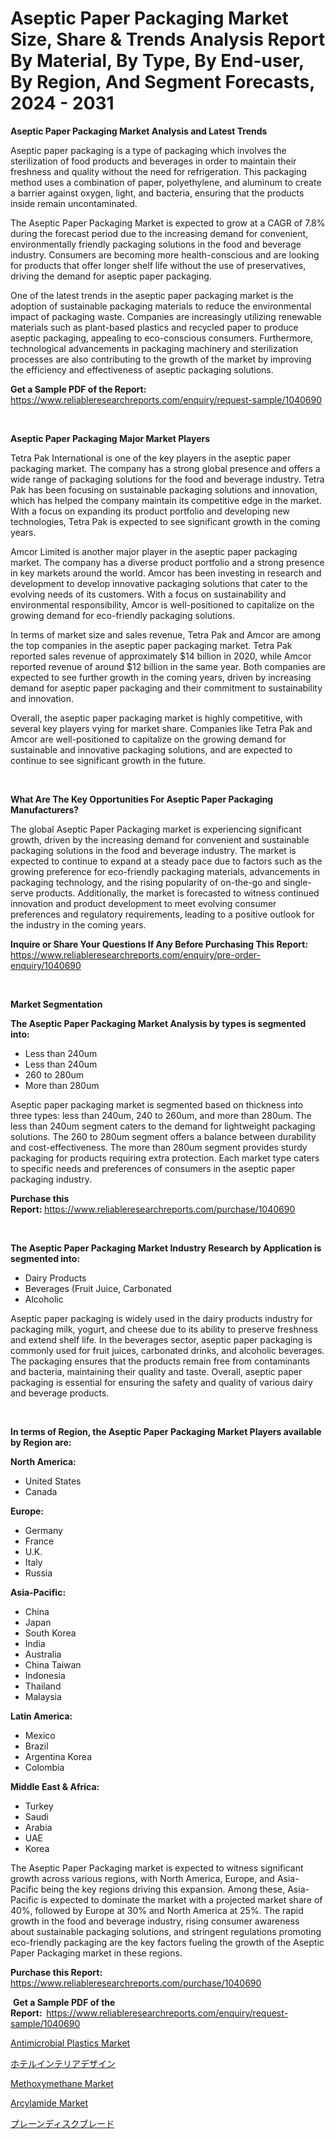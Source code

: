 <p><h1>Aseptic Paper Packaging Market Size, Share & Trends Analysis Report By Material, By Type, By End-user, By Region, And Segment Forecasts, 2024 - 2031</h1></p><p><strong>Aseptic Paper Packaging Market Analysis and Latest Trends</strong></p>
<p><p>Aseptic paper packaging is a type of packaging which involves the sterilization of food products and beverages in order to maintain their freshness and quality without the need for refrigeration. This packaging method uses a combination of paper, polyethylene, and aluminum to create a barrier against oxygen, light, and bacteria, ensuring that the products inside remain uncontaminated.</p><p>The Aseptic Paper Packaging Market is expected to grow at a CAGR of 7.8% during the forecast period due to the increasing demand for convenient, environmentally friendly packaging solutions in the food and beverage industry. Consumers are becoming more health-conscious and are looking for products that offer longer shelf life without the use of preservatives, driving the demand for aseptic paper packaging.</p><p>One of the latest trends in the aseptic paper packaging market is the adoption of sustainable packaging materials to reduce the environmental impact of packaging waste. Companies are increasingly utilizing renewable materials such as plant-based plastics and recycled paper to produce aseptic packaging, appealing to eco-conscious consumers. Furthermore, technological advancements in packaging machinery and sterilization processes are also contributing to the growth of the market by improving the efficiency and effectiveness of aseptic packaging solutions.</p></p>
<p><strong>Get a Sample PDF of the Report:&nbsp;</strong> <a href="https://www.reliableresearchreports.com/enquiry/request-sample/1040690">https://www.reliableresearchreports.com/enquiry/request-sample/1040690</a></p>
<p>&nbsp;</p>
<p><strong>Aseptic Paper Packaging Major Market Players</strong></p>
<p><p>Tetra Pak International is one of the key players in the aseptic paper packaging market. The company has a strong global presence and offers a wide range of packaging solutions for the food and beverage industry. Tetra Pak has been focusing on sustainable packaging solutions and innovation, which has helped the company maintain its competitive edge in the market. With a focus on expanding its product portfolio and developing new technologies, Tetra Pak is expected to see significant growth in the coming years.</p><p>Amcor Limited is another major player in the aseptic paper packaging market. The company has a diverse product portfolio and a strong presence in key markets around the world. Amcor has been investing in research and development to develop innovative packaging solutions that cater to the evolving needs of its customers. With a focus on sustainability and environmental responsibility, Amcor is well-positioned to capitalize on the growing demand for eco-friendly packaging solutions.</p><p>In terms of market size and sales revenue, Tetra Pak and Amcor are among the top companies in the aseptic paper packaging market. Tetra Pak reported sales revenue of approximately $14 billion in 2020, while Amcor reported revenue of around $12 billion in the same year. Both companies are expected to see further growth in the coming years, driven by increasing demand for aseptic paper packaging and their commitment to sustainability and innovation.</p><p>Overall, the aseptic paper packaging market is highly competitive, with several key players vying for market share. Companies like Tetra Pak and Amcor are well-positioned to capitalize on the growing demand for sustainable and innovative packaging solutions, and are expected to continue to see significant growth in the future.</p></p>
<p>&nbsp;</p>
<p><strong>What Are The Key Opportunities For Aseptic Paper Packaging Manufacturers?</strong></p>
<p><p>The global Aseptic Paper Packaging market is experiencing significant growth, driven by the increasing demand for convenient and sustainable packaging solutions in the food and beverage industry. The market is expected to continue to expand at a steady pace due to factors such as the growing preference for eco-friendly packaging materials, advancements in packaging technology, and the rising popularity of on-the-go and single-serve products. Additionally, the market is forecasted to witness continued innovation and product development to meet evolving consumer preferences and regulatory requirements, leading to a positive outlook for the industry in the coming years.</p></p>
<p><strong>Inquire or Share Your Questions If Any Before Purchasing This Report:</strong> <a href="https://www.reliableresearchreports.com/enquiry/pre-order-enquiry/1040690">https://www.reliableresearchreports.com/enquiry/pre-order-enquiry/1040690</a></p>
<p>&nbsp;</p>
<p><strong>Market Segmentation</strong></p>
<p><strong>The Aseptic Paper Packaging Market Analysis by types is segmented into:</strong></p>
<p><ul><li>Less than 240um</li><li>Less than 240um</li><li>260 to 280um</li><li>More than 280um</li></ul></p>
<p><p>Aseptic paper packaging market is segmented based on thickness into three types: less than 240um, 240 to 260um, and more than 280um. The less than 240um segment caters to the demand for lightweight packaging solutions. The 260 to 280um segment offers a balance between durability and cost-effectiveness. The more than 280um segment provides sturdy packaging for products requiring extra protection. Each market type caters to specific needs and preferences of consumers in the aseptic paper packaging industry.</p></p>
<p><strong>Purchase this Report:&nbsp;</strong><a href="https://www.reliableresearchreports.com/purchase/1040690">https://www.reliableresearchreports.com/purchase/1040690</a></p>
<p>&nbsp;</p>
<p><strong>The Aseptic Paper Packaging Market Industry Research by Application is segmented into:</strong></p>
<p><ul><li>Dairy Products</li><li>Beverages (Fruit Juice, Carbonated</li><li>Alcoholic</li></ul></p>
<p><p>Aseptic paper packaging is widely used in the dairy products industry for packaging milk, yogurt, and cheese due to its ability to preserve freshness and extend shelf life. In the beverages sector, aseptic paper packaging is commonly used for fruit juices, carbonated drinks, and alcoholic beverages. The packaging ensures that the products remain free from contaminants and bacteria, maintaining their quality and taste. Overall, aseptic paper packaging is essential for ensuring the safety and quality of various dairy and beverage products.</p></p>
<p>&nbsp;</p>
<p><strong>In terms of Region, the Aseptic Paper Packaging Market Players available by Region are:</strong></p>
<p>
    <p> <strong> North America: </strong>
        <ul>
            <li>United States</li>
            <li>Canada</li>
        </ul>
        </p> 
    <p> <strong> Europe: </strong>
        <ul>
            <li>Germany</li>
            <li>France</li>
            <li>U.K.</li>
            <li>Italy</li>
            <li>Russia</li>
        </ul>
        </p> 
    <p> <strong> Asia-Pacific: </strong>
        <ul>
            <li>China</li>
            <li>Japan</li>
            <li>South Korea</li>
            <li>India</li>
            <li>Australia</li>
            <li>China Taiwan</li>
            <li>Indonesia</li>
            <li>Thailand</li>
            <li>Malaysia</li>
        </ul>
        </p> 
    <p> <strong> Latin America: </strong>
        <ul>
            <li>Mexico</li>
            <li>Brazil</li>
            <li>Argentina Korea</li>
            <li>Colombia</li>
        </ul>
        </p> 
    <p> <strong> Middle East & Africa: </strong>
        <ul>
            <li>Turkey</li>
            <li>Saudi</li>
            <li>Arabia</li>
            <li>UAE</li>
            <li>Korea</li>
        </ul>
    </p>
    </p>
<p><p>The Aseptic Paper Packaging market is expected to witness significant growth across various regions, with North America, Europe, and Asia-Pacific being the key regions driving this expansion. Among these, Asia-Pacific is expected to dominate the market with a projected market share of 40%, followed by Europe at 30% and North America at 25%. The rapid growth in the food and beverage industry, rising consumer awareness about sustainable packaging solutions, and stringent regulations promoting eco-friendly packaging are the key factors fueling the growth of the Aseptic Paper Packaging market in these regions.</p></p>
<p><strong>Purchase this Report: </strong><a href="https://www.reliableresearchreports.com/purchase/1040690">https://www.reliableresearchreports.com/purchase/1040690</a></p>
<p>&nbsp;<strong>Get a Sample PDF of the Report:&nbsp;&nbsp;</strong><a href="https://www.reliableresearchreports.com/enquiry/request-sample/1040690">https://www.reliableresearchreports.com/enquiry/request-sample/1040690</a></p>
<p><strong></strong></p>
<p><p><a href="https://github.com/josesg55/Market-Research-Report-List-1/blob/main/antimicrobial-plastics-market.md">Antimicrobial Plastics Market</a></p><p><a href="https://github.com/ddwcuskozol07187/Market-Research-Report-List-1/blob/main/3967545193833.md">ホテルインテリアデザイン</a></p><p><a href="https://issuu.com/reportprime-2/docs/methoxymethane-market-size-2030.pptx">Methoxymethane Market</a></p><p><a href="https://github.com/mancsybtousav/Market-Research-Report-List-1/blob/main/arcylamide-market.md">Arcylamide Market</a></p><p><a href="https://github.com/xtkhtofdt934839/Market-Research-Report-List-1/blob/main/9458783193832.md">プレーンディスクブレード</a></p></p>